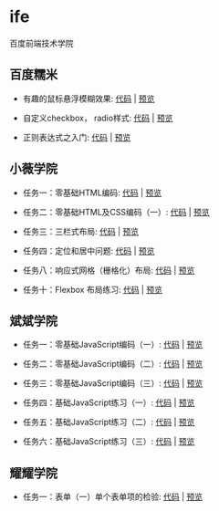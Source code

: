 # ife

百度前端技术学院


## 百度糯米

* 有趣的鼠标悬浮模糊效果: [代码](https://github.com/wulang8353/ife/blob/master/promotion/mouseHover/mouseHover.html) | [预览](https://wulang8353.github.io/ife/promotion/mouseHover/mouseHover.html)

* 自定义checkbox， radio样式: [代码](https://github.com/wulang8353/ife/blob/master/promotion/checkbox%2Bradio/index.html) | [预览](https://wulang8353.github.io/ife/promotion/checkbox%2Bradio/index.html)

* 正则表达式之入门: [代码](https://github.com/wulang8353/ife/tree/master/promotion/regularExpression/regularExpression.html) | [预览](https://wulang8353.github.io/ife/promotion/regularExpression/regularExpression.html)

## 小薇学院

* 任务一：零基础HTML编码: [代码](https://github.com/wulang8353/ife/blob/master/basic/xiaowei/task_1.html) | [预览](https://wulang8353.github.io/ife/basic/xiaowei/task_1.html)

* 任务二：零基础HTML及CSS编码（一）: [代码](https://github.com/wulang8353/ife/blob/master/basic/xiaowei/task_2.html) | [预览](https://wulang8353.github.io/ife/basic/xiaowei/task_2.html)

* 任务三：三栏式布局: [代码](https://github.com/wulang8353/ife/blob/master/basic/xiaowei/task_3.html) | [预览](https://wulang8353.github.io/ife/basic/xiaowei/task_3.html)

* 任务四：定位和居中问题: [代码](https://github.com/wulang8353/ife/blob/master/basic/xiaowei/task_4.html) | [预览](https://wulang8353.github.io/ife/basic/xiaowei/task_4.html)

* 任务八：响应式网格（栅格化）布局: [代码](https://github.com/wulang8353/ife/blob/master/basic/xiaowei/task_8.html) | [预览](https://wulang8353.github.io/ife/basic/xiaowei/task_8.html)

* 任务十：Flexbox 布局练习: [代码](https://github.com/wulang8353/ife/blob/master/basic/xiaowei/task_10.html) | [预览](https://wulang8353.github.io/ife/basic/xiaowei/task_10.html)

## 斌斌学院

* 任务一：零基础JavaScript编码（一）: [代码](https://github.com/wulang8353/ife/blob/master/basic/binbin/JavaScript_basic/task1.html) | [预览](https://wulang8353.github.io/ife/basic/binbin/JavaScript_basic/task1.html)

* 任务二：零基础JavaScript编码（二）: [代码](https://github.com/wulang8353/ife/blob/master/basic/binbin/JavaScript_basic/task2.html) | [预览](https://wulang8353.github.io/ife/basic/binbin/JavaScript_basic/task2.html)

* 任务三：零基础JavaScript编码（三）: [代码](https://github.com/wulang8353/ife/blob/master/basic/binbin/JavaScript_basic/task3.html) | [预览](https://wulang8353.github.io/ife/basic/binbin/JavaScript_basic/task3.html)

* 任务四：基础JavaScript练习（一）: [代码](https://github.com/wulang8353/ife/blob/master/basic/binbin/JavaScript_code/task_1.html) | [预览](https://wulang8353.github.io/ife/basic/binbin/JavaScript_code/task_1.html)

* 任务五：基础JavaScript练习（二）: [代码](https://github.com/wulang8353/ife/blob/master/basic/binbin/JavaScript_code/task_2.html) | [预览](https://wulang8353.github.io/ife/basic/binbin/JavaScript_code/task_2.html)

* 任务六：基础JavaScript练习（三）: [代码](https://github.com/wulang8353/ife/blob/master/basic/binbin/JavaScript_code/task_3.html) | [预览](https://wulang8353.github.io/ife/basic/binbin/JavaScript_code/task_3.html)

## 耀耀学院

* 任务一：表单（一）单个表单项的检验: [代码](https://github.com/wulang8353/ife/blob/master/basic/yaoyao/task_1.html) | [预览](https://wulang8353.github.io/ife/basic/yaoyao/task_1.html)
